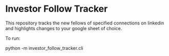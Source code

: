 # Investor Follow Tracker

This repository tracks the new fellows of specified connections on linkedin and highlights changes to your google sheet of choice.

To run: 

python -m investor_follow_tracker.cli
